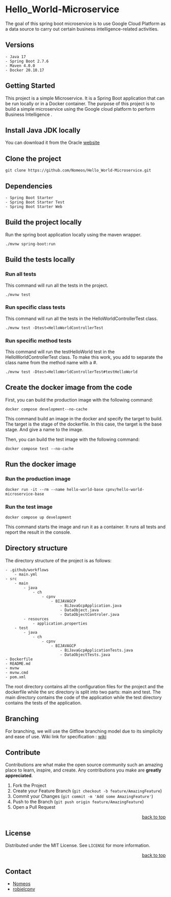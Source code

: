 # Hello_World-Microservice

The goal of this spring boot microservice is to use Google Cloud Platform as a data source 
to carry out certain business intelligence-related activities.


## Versions

    - Java 17
    - Spring Boot 2.7.6
    - Maven 4.0.0
    - Docker 20.10.17

## Getting Started

This project is a simple Microservice. It is a Spring Boot application that can be run locally or in a Docker container.
The purpose of this project is to build a simple microservice using the Google cloud platform to perform Business Intelligence .

## Install Java JDK locally

You can download it from the Oracle [website](https://www.oracle.com/java/technologies/downloads/#jdk17-windows)

## Clone the project

```
git clone https://github.com/Nomeos/Hello_World-Microservice.git
```

## Dependencies

    - Spring Boot Starter
    - Spring Boot Starter Test
    - Spring Boot Starter Web

## Build the project locally

Run the spring boot application locally using the maven wrapper.

```
./mvnw spring-boot:run
```

## Build the tests locally

### Run all tests
This command will run all the tests in the project.

```
./mvnw test
```

### Run specific class tests
This command will run all the tests in the HelloWorldControllerTest class.

```
./mvnw test -Dtest=HelloWorldControllerTest
```

### Run specific method tests
This command will run the testHelloWorld test in the HelloWorldControllerTest class.
To make this work, you add to separate the class name from the method name with a #.

```
./mvnw test -Dtest=HelloWorldControllerTest#testHelloWorld
```

## Create the docker image from the code

First, you can build the production image with the following command:
```
docker compose development--no-cache
```

This command build an image in the docker and specify the target to build.
The target is the stage of the dockerfile. In this case, the target is the base stage. And give a name to the image.

Then, you can build the test image with the following command:
```
docker compose test --no-cache
```

## Run the docker image

### Run the production image

```
docker run -it --rm --name hello-world-base cpnv/hello-world-microservice-base
```
### Run the test image

```
docker compose up development
```

This command starts the image and run it as a container.
It runs all tests and report the result in the console.

## Directory structure

The directory structure of the project is as follows:

    - .github/workflows
        - main.yml
    - src
        - main
            - java
                - ch
                    - cpnv
                        - BIJAVAGCP
                            - BiJavaGcpApplication.java
                            - DataObject.java
                            - DataObjectControler.java
            - resources
                - application.properties
        - test
            - java
                - ch
                    - cpnv
                        - BIJAVAGCP
                            - BiJavaGcpApplicationTests.java
                            - DataObjectTests.java
    - Dockerfile
    - README.md
    - mvnw
    - mvnw.cmd
    - pom.xml

The root directory contains all the configuration files for the project and the dockerfile while the src directory is split into two parts: main and test. 
The main directory contains the code of the application while the test directory contains the tests of the application.

## Branching

For branching, we will use the Gitflow branching model due to its simplicity and ease of use.
Wiki link for specification : [wiki](https://github.com/CPNV-ES-BI/BI_JAVA_GCP/wiki#branching)

## Contribute

Contributions are what make the open source community such an amazing place to learn, inspire, and create. Any contributions you make are **greatly appreciated**.

1. Fork the Project
2. Create your Feature Branch (`git checkout -b feature/AmazingFeature`)
3. Commit your Changes (`git commit -m 'Add some AmazingFeature'`)
4. Push to the Branch (`git push origin feature/AmazingFeature`)
5. Open a Pull Request

<p align="right"><a href="#readme-top">back to top</a></p>

## License

Distributed under the MIT License. See `LICENSE` for more information.

<p align="right"><a href="#readme-top">back to top</a></p>

## Contact

- [Nomeos](https://github.com/Nomeos)
- [robielcpnv](https://github.com/robielcpnv)




